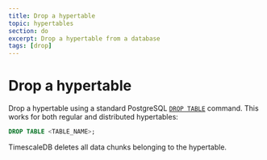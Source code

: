 ```yaml
---
title: Drop a hypertable
topic: hypertables
section: do
excerpt: Drop a hypertable from a database
tags: [drop]
---
```


# Drop a hypertable
Drop a hypertable using a standard PostgreSQL [`DROP TABLE`][postgres-droptable]
command. This works for both regular and distributed hypertables:
```sql
DROP TABLE <TABLE_NAME>;
```

TimescaleDB deletes all data chunks belonging to the hypertable.

 [postgres-droptable]: https://www.postgresql.org/docs/current/sql-droptable.html
